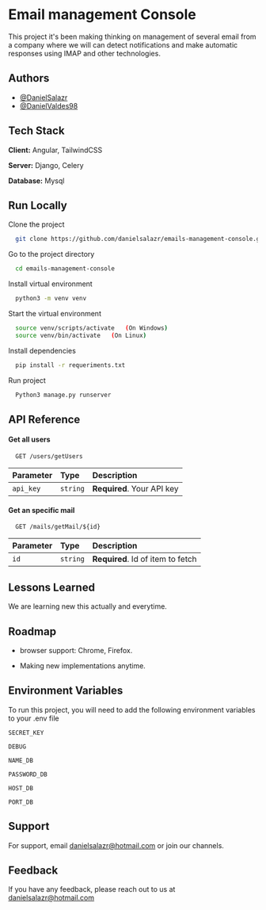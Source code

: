 
# Email management Console

This project it's been making thinking on management of several email from a company where we will can detect notifications and make automatic responses using IMAP and other technologies.

## Authors

- [@DanielSalazr](https://github.com/danielsalazr/)
- [@DanielValdes98](https://github.com/DanielValdes98)



## Tech Stack

**Client:** Angular, TailwindCSS

**Server:** Django, Celery

**Database:** Mysql


## Run Locally

Clone the project

```bash
  git clone https://github.com/danielsalazr/emails-management-console.git
```

Go to the project directory

```bash
  cd emails-management-console
```

Install virtual environment

```bash
  python3 -m venv venv
```

Start the virtual environment

```bash
  source venv/scripts/activate   (On Windows)
  source venv/bin/activate   (On Linux)
```

Install dependencies 

```bash
  pip install -r requeriments.txt
```

Run project

```bash
  Python3 manage.py runserver
```

## API Reference

#### Get all users

```http
  GET /users/getUsers
```

| Parameter | Type     | Description                |
| :-------- | :------- | :------------------------- |
| `api_key` | `string` | **Required**. Your API key |

#### Get an specific mail

```http
  GET /mails/getMail/${id}
```

| Parameter | Type     | Description                       |
| :-------- | :------- | :-------------------------------- |
| `id`      | `string` | **Required**. Id of item to fetch |




## Lessons Learned

We are learning new this actually and everytime.


## Roadmap

- browser support: Chrome, Firefox.

- Making new implementations anytime.


## Environment Variables

To run this project, you will need to add the following environment variables to your .env file

`SECRET_KEY`

`DEBUG`

`NAME_DB`

`PASSWORD_DB`

`HOST_DB`

`PORT_DB`


## Support

For support, email danielsalazr@hotmail.com or join our channels.


## Feedback

If you have any feedback, please reach out to us at danielsalazr@hotmail.com

